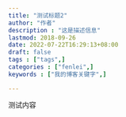 ```yaml
---
title: "测试标题2"
author: "作者"  
description : "这是描述信息"    
lastmod: 2018-09-26      
date: 2022-07-22T16:29:13+08:00
draft: false
tags : ["tags",]
categories : ["fenlei",]
keywords : ["我的博客关键字",]

---
```


测试内容

